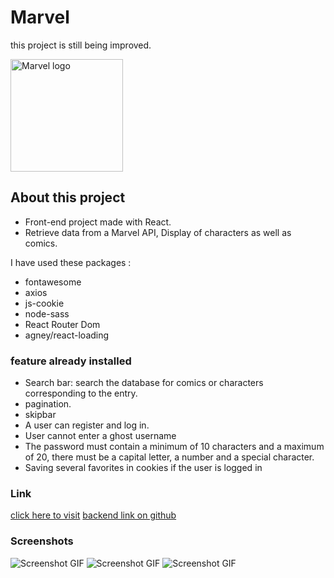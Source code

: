 # Marvel

this project is still being improved.

<img src= https://res.cloudinary.com/dgu3expdz/image/upload/w_1000,ar_16:9,c_fill,g_auto,e_sharpen/v1618926131/M1_apcpzi.jpg alt="Marvel logo" height="180px" />

## About this project

- Front-end project made with React.
- Retrieve data from a Marvel API, Display of characters as well as comics.

I have used these packages :

- fontawesome
- axios
- js-cookie
- node-sass
- React Router Dom
- agney/react-loading

### feature already installed

- Search bar: search the database for comics or characters corresponding to the entry.
- pagination.
- skipbar
- A user can register and log in.
- User cannot enter a ghost username
- The password must contain a minimum of 10 characters and a maximum of 20, there must be a capital letter, a number and a special character.
- Saving several favorites in cookies if the user is logged in

### Link

[click here to visit](https://marvel-luc.netlify.app/)
[backend link on github](https://github.com/BoukorrasLuc/Marvel-backend)

### Screenshots

![Screenshot GIF](./Preview/Marvel-characters.gif)
![Screenshot GIF](./Preview/Marvel-comics.gif)
![Screenshot GIF](./Preview/Marvel-connexion.gif)
